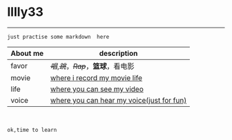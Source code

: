 # lllly33 

---
`just practise some markdown  here`

| About me | description |
|---|--------|
|favor|*~~唱~~*,*~~跳~~*，*~~Rap~~*，**篮球**，看电影|
|movie|[where i record my  movie life ](https://www.douban.com/people/lllly33)|
|life|[where you can see my video](https://space.bilibili.com/272355539?spm_id_from=333.1007.0.0)|
|voice|[where you can hear my voice(just for fun)](LLLLY.PODCAST.XYZ)|
<br>

` ok,time to learn `
